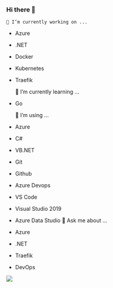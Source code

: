 ### Hi there 👋

    🔭 I’m currently working on ...
- Azure
- .NET
- Docker
- Kubernetes
- Traefik
        
    🌱 I’m currently learning ...
- Go
    
    👯 I’m using ...
- Azure
- C#
- VB.NET
- Git
- Github
- Azure Devops
- VS Code
- Visual Studio 2019
- Azure Data Studio
    💬 Ask me about ...
- Azure
- .NET
- Traefik
- DevOps

<img align="center" src="https://github-readme-stats.vercel.app/api?username=mertyeter&show_icons=true&theme=dark" />
